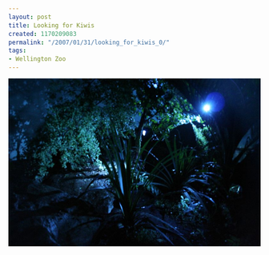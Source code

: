 ```yaml
---
layout: post
title: Looking for Kiwis
created: 1170209083
permalink: "/2007/01/31/looking_for_kiwis_0/"
tags:
- Wellington Zoo
---
```


<img src="/image/images/IMG_3420_0.JPG"/>

